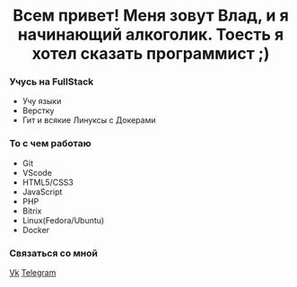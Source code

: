 <h1 align="center">Всем привет! Меня зовут Влад, и я начинающий алкоголик. Тоесть я хотел сказать программист ;)</h1>

### Учусь на FullStack
- Учу языки
- Верстку
- Гит и всякие Линуксы с Докерами

### То с чем работаю
* Git
* VScode
* HTML5/CSS3
* JavaScript
* PHP
* Bitrix
* Linux(Fedora/Ubuntu)
* Docker

### Связаться со мной

[Vk](https://vk.com/cheremnovvladislav)
[Telegram](https://t.me/Vladislav_Cheremnov)

